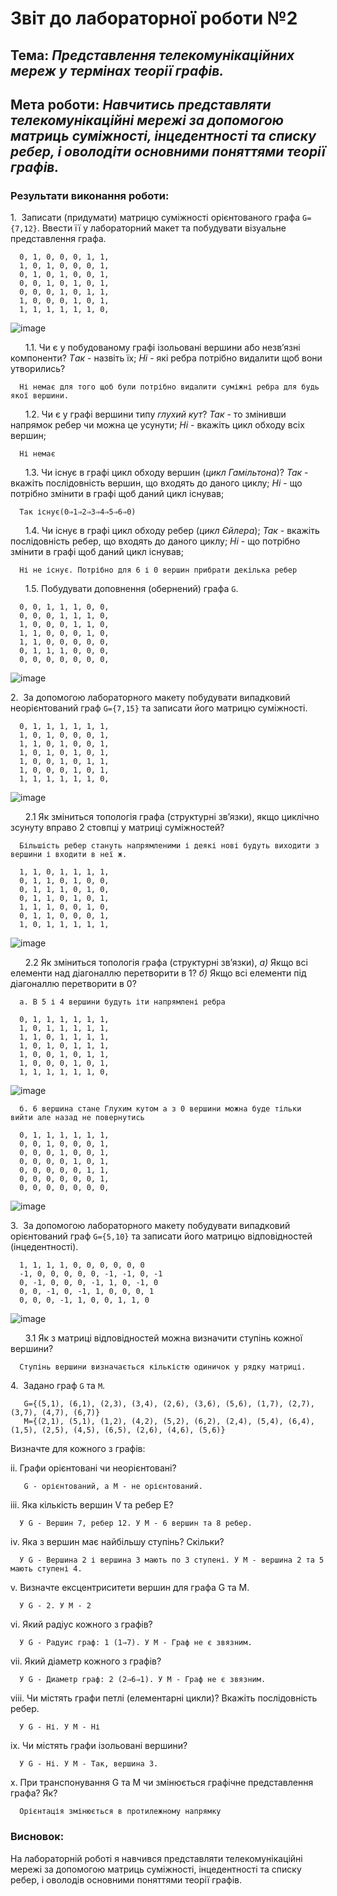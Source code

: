 # Звіт до лабораторної роботи №2
## Тема: _Представлення телекомунікаційних мереж у термінах теорії графів._
## Мета роботи: _Навчитись представляти телекомунікаційні мережі за допомогою матриць суміжності, інцедентності та списку ребер, і оволодіти основними поняттями теорії графів._
### Результати виконання роботи:

1.  Записати (придумати) матрицю суміжності орієнтованого графа `G={7,12}`. Ввести її у лабораторний макет та побудувати візуальне представлення графа.

      0, 1, 0, 0, 0, 1, 1, 
      1, 0, 1, 0, 0, 0, 1,
      0, 1, 0, 1, 0, 0, 1,
      0, 0, 1, 0, 1, 0, 1,
      0, 0, 0, 1, 0, 1, 1,
      1, 0, 0, 0, 1, 0, 1,
      1, 1, 1, 1, 1, 1, 0,




![image](https://github.com/RuslanchikB/-Borsuk_Ruslan_LAB_TOTK_2021/blob/main/lab2/photo/Screenshot_1.png)


      1.1. Чи є у побудованому графі ізольовані вершини або незв’язні компоненти? *Tак* - назвіть їх; *Hі* - які ребра потрібно видалити щоб вони утворились?

      Ні немає для того щоб були потрібно видалити суміжні ребра для будь якої вершини.

      1.2. Чи є у графі вершини типу _глухий кут_? *Так* - то змінивши напрямок ребер чи можна це усунути; *Hі* - вкажіть цикл обходу всіх вершин;
     
      Ні немає

      1.3. Чи існує в графі цикл обходу вершин (_цикл Гамільтона_)? *Так* - вкажіть послідовність вершин, що входять до даного циклу; *Hі* - що потрібно змінити в графі щоб даний цикл існував;
    
      Так існує(0⇒1⇒2⇒3⇒4⇒5⇒6⇒0)

      1.4. Чи існує в графі цикл обходу ребер (_цикл Єйлера_); *Так* - вкажіть послідовність ребер, що входять до даного циклу; *Hі* - що потрібно змінити в графі щоб даний цикл існував;
    
      Ні не існує. Потрібно для 6 і 0 вершин прибрати декілька ребер

      1.5. Побудувати доповнення (обернений) графа `G`.
         
      0, 0, 1, 1, 1, 0, 0, 
      0, 0, 0, 1, 1, 1, 0,
      1, 0, 0, 0, 1, 1, 0,
      1, 1, 0, 0, 0, 1, 0,
      1, 1, 0, 0, 0, 0, 0,
      0, 1, 1, 1, 0, 0, 0,
      0, 0, 0, 0, 0, 0, 0,



![image](hhttps://github.com/RuslanchikB/-Borsuk_Ruslan_LAB_TOTK_2021/blob/main/lab2/photo/Screenshot_2.png)


2.  За допомогою лабораторного макету побудувати випадковий неорієнтований граф `G={7,15}` та записати його матрицю суміжності.


      0, 1, 1, 1, 1, 1, 1,
      1, 0, 1, 0, 0, 0, 1,
      1, 1, 0, 1, 0, 0, 1,
      1, 0, 1, 0, 1, 0, 1,
      1, 0, 0, 1, 0, 1, 1,
      1, 0, 0, 0, 1, 0, 1,
      1, 1, 1, 1, 1, 1, 0,



![image](https://github.com/RuslanchikB/-Borsuk_Ruslan_LAB_TOTK_2021/blob/main/lab2/photo/Screenshot_3.png)


      2.1 Як зміниться топологія графа (структурні зв’язки), якщо циклічно зсунуту вправо 2 стовпці у матриці суміжностей?

      Більшість ребер стануть напрямленими і деякі нові будуть виходити з вершини і входити в неї ж.

      1, 1, 0, 1, 1, 1, 1,
      0, 1, 1, 0, 1, 0, 0,
      0, 1, 1, 1, 0, 1, 0,
      0, 1, 1, 0, 1, 0, 1,
      1, 1, 1, 0, 0, 1, 0,
      0, 1, 1, 0, 0, 0, 1,
      1, 0, 1, 1, 1, 1, 1,



![image](https://github.com/RuslanchikB/-Borsuk_Ruslan_LAB_TOTK_2021/blob/main/lab2/photo/Screenshot_4.png)


      2.2 Як зміниться топологія графа (структурні зв’язки), *а)* Якщо всі елементи над діагоналлю перетворити в 1? *б)* Якщо всі елементи під діагоналлю перетворити в 0?


      а. В 5 і 4 вершини будуть іти напрямлені ребра

      0, 1, 1, 1, 1, 1, 1,
      1, 0, 1, 1, 1, 1, 1,
      1, 1, 0, 1, 1, 1, 1,
      1, 0, 1, 0, 1, 1, 1,
      1, 0, 0, 1, 0, 1, 1,
      1, 0, 0, 0, 1, 0, 1,
      1, 1, 1, 1, 1, 1, 0,




![image](https://github.com/RuslanchikB/-Borsuk_Ruslan_LAB_TOTK_2021/blob/main/lab2/photo/Screenshot_5.png)


      б. 6 вершина стане Глухим кутом а з 0 вершини можна буде тільки вийти але назад не повернутись

      0, 1, 1, 1, 1, 1, 1,
      0, 0, 1, 0, 0, 0, 1,
      0, 0, 0, 1, 0, 0, 1,
      0, 0, 0, 0, 1, 0, 1,
      0, 0, 0, 0, 0, 1, 1,
      0, 0, 0, 0, 0, 0, 1,
      0, 0, 0, 0, 0, 0, 0,



![image](https://github.com/RuslanchikB/-Borsuk_Ruslan_LAB_TOTK_2021/blob/main/lab2/photo/Screenshot_6.png)


3.  За допомогою лабораторного макету побудувати випадковий орієнтований граф `G={5,10}` та записати його матрицю відповідностей (інцедентності).

      1, 1, 1, 1, 0, 0, 0, 0, 0, 0
      -1, 0, 0, 0, 0, 0, -1, -1, 0, -1
      0, -1, 0, 0, 0, -1, 1, 0, -1, 0
      0, 0, -1, 0, -1, 1, 0, 0, 0, 1
      0, 0, 0, -1, 1, 0, 0, 1, 1, 0





![image](https://github.com/RuslanchikB/-Borsuk_Ruslan_LAB_TOTK_2021/blob/main/lab2/photo/Screenshot_7.png)  


      3.1 Як з матриці відповідностей можна визначити ступінь кожної вершини?

      Ступінь вершини визначається кількістю одиничок у рядку матриці.
4.  Задано граф `G` та `M`.

    
       G={(5,1), (6,1), (2,3), (3,4), (2,6), (3,6), (5,6), (1,7), (2,7), (3,7), (4,7), (6,7)}
       M={(2,1), (5,1), (1,2), (4,2), (5,2), (6,2), (2,4), (5,4), (6,4), (1,5), (2,5), (4,5), (6,5), (2,6), (4,6), (5,6)}
    

Визначте для кожного з графів:

ii.	Графи орієнтовані чи неорієнтовані?

       G - орієнтований, а M - не орієнтований.

iii.	Яка кількість вершин V та ребер E? 

      У G - Вершин 7, ребер 12. У М - 6 вершин та 8 ребер.

iv.	Яка з вершин має найбільшу ступінь? Скільки?

      У G - Вершина 2 і вершина 3 мають по 3 ступені. У М - вершина 2 та 5 мають ступені 4.

v.	Визначте ексцентриситети вершин для графа G та M.

      У G - 2. У M - 2

vi.	Який радіус кожного з графів?

      У G - Радуис граф: 1 (1⇒7). У M - Граф не є звязним.

vii.	Який діаметр кожного з графів?

      У G - Диаметр граф: 2 (2⇒6⇒1). У M - Граф не є звязним.

viii.	Чи містять графи петлі (елементарні цикли)? Вкажіть послідовність ребер.

      У G - Ні. У M - Ні

ix.	Чи містять графи ізольовані вершини?

      У G - Ні. У M - Так, вершина 3.

x.	При транспонування G та M чи змінюється графічне представлення графа? Як?

      Орієнтація змінюється в протилежному напрямку

### Висновок:
На лабораторній роботі я навчився представляти телекомунікаційні мережі за допомогою матриць суміжності, інцедентності та списку ребер, і оволодів основними поняттями теорії графів.

